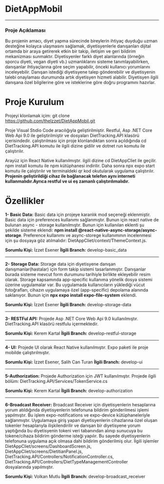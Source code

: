 # DietAppMobil

---
### Proje Açıklaması
Bu projenin amacı, diyet yapma sürecinde bireylerin ihtiyaç duyduğu uzman desteğine kolayca 
ulaşmasını sağlamak, diyetisyenlerle danışanları dijital ortamda bir araya getirerek etkin bir takip, 
iletişim ve geri bildirim mekanizması sunmaktır. Diyetisyenler farklı diyet alanlarında (örneğin sporcu 
diyeti, vegan diyeti vb.) uzmanlıklarını sisteme tanımlayabilirken, danışanlar ihtiyaçlarına göre seçim 
yapabilir, önceki kullanıcı yorumlarını inceleyebilir. Danışan istediği diyetisyene talep gönderebilir ve diyetisyenin talebi onaylaması durumunda artık diyetisyen hizmeti alabilir. Diyetisyen ilgili danışana özel bilgilerine göre ve isteklerine göre doğru programını hazırlar.

# Proje Kurulum
Projeyi klonlamak içim: git clone https://github.com/theIzzet/DietAppMobil.git

Proje Visual Stıdio Code aracılığıyla geliştirilmiştir.
Restful, Asp .NET Core Web Api 9.0 ile geliştirilmiştir ve dosyaları DietTracking.API klasörü içerisindedir. çalıştırılması için proje klonlandıktan sonra açıldığında cd DietTracking.API komutu ile ilgili dizine gidilir ve dotnet run komutu ile çalıştırılır.

Arayüz için React Native kullanılmıştır. ilgili dizine cd DietAppCliet ile geçilir. npm install komutu ile npm kütüphanesi indirilir. Daha sonra npx expo start komutu ile çalıştırılır ve terminaldeki qr kod okutularak uygulama çalıştırılır. **Projenin geliştirildiği cihaz ile bağlanacak telefon aynı interneti kullanmalıdır.Ayrıca restful ve ui eş zamanlı çalıştırılımalıdır.**

# Özellikler

**1- Basic Data:** Basic data için projeye karanlık mod seçeneği eklenmiştir. Basic data için preferences kullanımı sağlanmıştır. Bunun için react native de bulunan async - storage kullanılmıştır. Bunun için kullanılan eklenti şu şekilde sisteme eklendi: **npm install @react-native-async-storage/async-storage**. 
Preference kullanımı ve async-storege kullanımının incelenmesi için şu dosyaya göz atılmalıdır: DietAppCliet/context/ThemeContext.js.


**Sorumlu Kişi:** İzzet Esener
**İlgili Branch:** develop-basic_data

---

**2- Storage Data:** Storage data için diyetisyene danışan danışmanlar(hastalar) için form takip sistemi tasarlanmıştır. Danışanlar burada sisteme mevcut form durumunu tarihiyle birlikte ekleyebilir resim olarak. Storage kapsamında app-specific  kullanıma yönelik dosya sistemi üzerine uygulamalar var. Bu uygulamada kullanıcıların yüklediği vücut fotoğrafları, cihazın uygulamaya özel (app-specific) depolama alanında saklanıyor. Bunun için **npx expo install expo-file-system** eklendi. 

**Sorumlu Kişi:** İzzet Esener
**İlgili Branch:** develop-storage-data

---

**3- RESTFul API:** Projede Asp .NET Core Web Api 9.0 kullanılmıştır. DietTracking.API klasörü restfulu içermektedir. 

**Sorumlu Kişi:** Kerem Kartal
**İlgili Branch:** develop-restful-storage

---

**4- UI:** Projede UI olarak React Native kullanılmıştır. Expo paketi ile proje mobilde çalıştırılmıştır.

**Sorumlu Kişi:** İzzet Esener, Salih Can Turan
**İlgili Branch:** develop-ui

---

**5-Authorization:** Projede Authorization için JWT kullanılmıştır. Projede ilgili bölüm: DietTracking.API/Services/TokenService.cs 

**Sorumlu Kişi:** Kerem Kartal
**İlgili Branch:** develop-authorization

---

**6-Broadcast Receiver:** Broadcast Receiver için diyetisyenlerin hesaplarına yorum atıldığında diyetisyenlerin telefonuna bildirim gönderilmesi işlemi yapılmıştır. Bu işlem expo-notifications ve expo-device kütüphaneleriyle sağlanmıştır. Uygulamaya giriş yapan diyetisyenlerin cihazlarına özel oluşan tokenler hesaplarıyla ilişkilendirilir ve danışan bir diyetisyene yorum yaptığında bu diyetisyenin tokeni veri tabanından alınıp sunucuya bu tokene/cihaza bildirim gönderme isteği yapılır. Bu sayede diyetisyenlerin telefonuna uygulama açık olmasa dahi bildirim gönderilmiş olur. İlgili işlemler DietAppCliet/screens/DashboardScreen.js, DietAppCliet/screens/DietitianPanel.js, DietTracking.API/Controllers/NotificationController.cs, DietTracking.API/Controllers/DietTypeManagementController dosyalarında yapılmıştır.

**Sorumlu Kişi:** Volkan Mutlu
**İlgili Branch:** develop-broadcast_receiver


